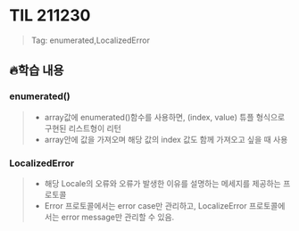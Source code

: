 # TIL 211230
> Tag: enumerated,LocalizedError

## 🔥학습 내용
### enumerated()
> - array값에 enumerated()함수를 사용하면, (index, value) 튜플 형식으로 구현된 리스트형이 리턴
>- array안에 값을 가져오며 해당 값의 index 값도 함께 가져오고 싶을 때 사용

### LocalizedError
>- 해당 Locale의 오류와 오류가 발생한 이유를 설명하는 메세지를 제공하는 프로토콜
>- Error 프로토콜에서는 error case만 관리하고, LocalizeError 프로토콜에서는 error message만 관리할 수 있음.
